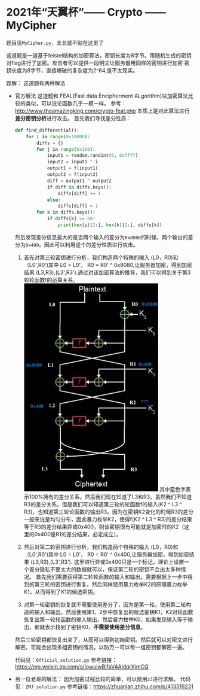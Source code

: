 # 2021年“天翼杯”—— Crypto —— MyCipher

题目见`MyCipher.py`，太长就不贴在这里了

这道题是一道基于feistel结构的加密算法，密钥长度为8字节。用随机生成的密钥对flag进行了加密。攻击者可以提供一段明文让服务器用同样的密钥进行加密
密钥长度为8字节，直接爆破的复杂度为2^64,是不太现实。

题解：
这道题有两种解法

* 官方解法
    这道题和 FEAL(Fast data Encipherment ALgorithm)块加密算法比较的类似，可以说论函数几乎一模一样。
    参考：http://www.theamazingking.com/crypto-feal.php
    本质上是对此算法进行**差分密钥分析**进行攻击。
    首先我们寻找差分性质：
    ```python
    def find_differential():
        for i in range(0x10000):
            diffs = {}
            for j in range(0x100):
                input1 = random.randint(0, 0xffff)
                input2 = input1 ^ i
                output1 = f(input1)
                output2 = f(input2)
                diff = output1 ^ output2
                if diff in diffs.keys():
                    diffs[diff] += 1
                else:
                    diffs[diff] = 1
            for k in diffs.keys():
                if diffs[k] >= 60:
                    print(hex(i)[2:], hex(k)[2:], diffs[k])
    ```
    然后发现差分信息最大的是当两个输入的差分为`0x8080`的时候，两个输出的差分为`0x400`。因此可以利用这个的差分性质进行攻击。
    
    1. 首先对第三轮密钥进行分析，我们构造两个特殊的输入 (L0，R0)和 （L0',R0')其中 L0 = L0'， R0 = R0' ^ 0x8080,让服务器加密，得到加密结果 (L3,R3),(L3',R3').通过对该加密算法的推导，我们可以得到关于第3轮轮函数f的运算关系。
    ![](differential_analysis.JPG)
    其中蓝色字表示100%拥有的差分关系。然后我们现在知道了L3和R3，虽然我们不知道R3的差分关系，但是我们可以知道第三轮的轮函数f的输入(K2  ^ L3 ^ R3)，也知道第三轮论函数的输出R3。因为在密钥K2变化的时候R3的差分一般来说是均匀分布，因此暴力枚举K2，使得f(K2 ^ L3 ^ R3)的差分结果等于R3的差分结果异或0x400，则该密钥很有可能就是加密时的K2（这里的0x400是R1的差分结果，必定成立）。

    2. 然后对第二轮密钥进行分析，我们构造两个特殊的输入 (L0，R0)和 （L0',R0')其中 L0 = L0'， R0 = R0' ^ 0x400,让服务器加密，得到加密结果 (L3,R3),(L3',R3'). 这里进行异或0x400只是一个标记，理论上设置一个差分隐私不要太大的数据就可以，保证第二轮的密钥不会出太多种情况。
    首先我们需要获得第二轮轮函数的输入和输出。需要根据上一步中得到的第三轮的密钥进行恢复。然后同样使用暴力枚举K2的原理暴力枚举K1，从而得到了K1的候选密钥。

    3. 对第一轮密钥的恢复就不需要使用差分了，因为是第一轮。使用第二轮构造的输入和输出。然后使用第1、2步中恢复出的候选密钥K1，K2对轮函数恢复出第一轮轮函数的输入输出，然后暴力枚举K0，如果发现输入等于输出，那就表示找到了密钥K0，**不需要使用差分信息**。

    然后三轮密钥都恢复出来了，从而可以得到初始密钥。然后就可以对密文进行解密。可能会出现多组密钥的情况，以防万一可以每一组密钥都解密一遍。

    代码见：`Official_solution.py`
    参考链接：https://mp.weixin.qq.com/s/IowuiwBIfaV4AldqrXjmCQ

* 另一位老哥的解法：
    因为加密过程比较的简单，可以使用`z3`进行求解。
    代码见：`ZMJ_solution.py`
    参考链接：https://zhuanlan.zhihu.com/p/413319231